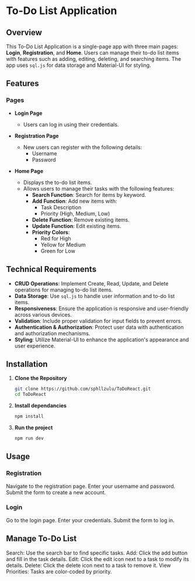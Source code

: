 # To-Do List Application

## Overview

This To-Do List Application is a single-page app with three main pages: **Login**, **Registration**, and **Home**. Users can manage their to-do list items with features such as adding, editing, deleting, and searching items. The app uses `sql.js` for data storage and Material-UI for styling.

## Features

### Pages

- **Login Page**
  - Users can log in using their credentials.

- **Registration Page**
  - New users can register with the following details:
    - Username
    - Password

- **Home Page**
  - Displays the to-do list items.
  - Allows users to manage their tasks with the following features:
    - **Search Function**: Search for items by keyword.
    - **Add Function**: Add new items with:
      - Task Description
      - Priority (High, Medium, Low)
    - **Delete Function**: Remove existing items.
    - **Update Function**: Edit existing items.
    - **Priority Colors**: 
      - Red for High
      - Yellow for Medium
      - Green for Low

## Technical Requirements

- **CRUD Operations**: Implement Create, Read, Update, and Delete operations for managing to-do list items.
- **Data Storage**: Use `sql.js` to handle user information and to-do list items.
- **Responsiveness**: Ensure the application is responsive and user-friendly across various devices.
- **Validation**: Include proper validation for input fields to prevent errors.
- **Authentication & Authorization**: Protect user data with authentication and authorization mechanisms.
- **Styling**: Utilize Material-UI to enhance the application's appearance and user experience.

## Installation

1. **Clone the Repository**

   ```bash
   git clone https://github.com/sphllzulu/ToDoReact.git
   cd ToDoReact

2. **Install dependancies**

   ```bash
   npm install

3. **Run the project**

   ```bash
   npm run dev

## Usage
### Registration

Navigate to the registration page.
Enter your username and password.
Submit the form to create a new account.

### Login
Go to the login page.
Enter your credentials.
Submit the form to log in.

## Manage To-Do List
Search: Use the search bar to find specific tasks.
Add: Click the add button and fill in the task details.
Edit: Click the edit icon next to a task to modify its details.
Delete: Click the delete icon next to a task to remove it.
View Priorities: Tasks are color-coded by priority.   